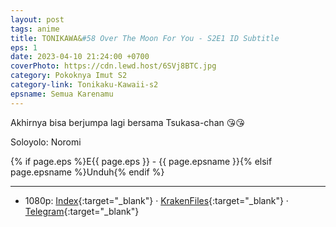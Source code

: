 ```yaml
---
layout: post
tags: anime
title: TONIKAWA&#58 Over The Moon For You - S2E1 ID Subtitle
eps: 1
date: 2023-04-10 21:24:00 +0700
coverPhoto: https://cdn.lewd.host/6SVj8BTC.jpg
category: Pokoknya Imut S2
category-link: Tonikaku-Kawaii-s2
epsname: Semua Karenamu
---
```


Akhirnya bisa berjumpa lagi bersama Tsukasa-chan 😘😘

Soloyolo: Noromi

{% if page.eps %}E{{ page.eps }} - {{ page.epsname }}{% elsif page.epsname %}Unduh{% endif %}

---
- 1080p: [Index](https://bit.ly/43LbbRD){:target="_blank"} &middot; [KrakenFiles](https://apk.miuiku.com/nWhYwjO64){:target="_blank"} &middot; [Telegram](https://t.me/a1fansubweeklies/273){:target="_blank"}
